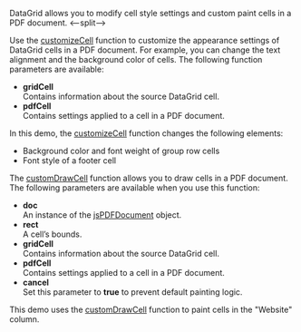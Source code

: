 DataGrid allows you to modify cell style settings and custom paint cells in a PDF document.
<--split-->

Use the [customizeCell](/Documentation/ApiReference/Common/Object_Structures/PdfExportDataGridProps/#customizeCell) function to customize the appearance settings of DataGrid cells in a PDF document. For example, you can change the text alignment and the background color of cells. The following function parameters are available:

- **gridCell**     
Contains information about the source DataGrid cell.
- **pdfCell**     
Contains settings applied to a cell in a PDF document.

In this demo, the [customizeCell](/Documentation/ApiReference/Common/Object_Structures/PdfExportDataGridProps/#customizeCell) function changes the following elements:
- Background color and font weight of group row cells 
- Font style of a footer cell

The [customDrawCell](/Documentation/ApiReference/Common/Object_Structures/PdfExportDataGridProps/#customDrawCell) function allows you to draw cells in a PDF document. The following parameters are available when you use this function:

- **doc**    
An instance of the [jsPDFDocument](/api-reference/50%20Common/Object%20Structures/PdfExportDataGridProps/jsPDFDocument.md '/Documentation/ApiReference/Common/Object_Structures/PdfExportDataGridProps/#jsPDFDocument') object.
- **rect**    
A cell’s bounds.
- **gridCell**    
Contains information about the source DataGrid cell.   
- **pdfCell**    
Contains settings applied to a cell in a PDF document.
- **cancel**   
Set this parameter to **true** to prevent default painting logic.

This demo uses the [customDrawCell](/Documentation/ApiReference/Common/Object_Structures/PdfExportDataGridProps/#customDrawCell) function to paint cells in the "Website" column.

